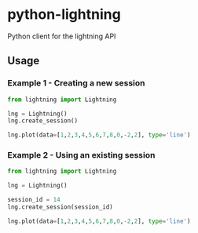 python-lightning
================

Python client for the lightning API



## Usage

### Example 1 - Creating a new session

```python
from lightning import Lightning

lng = Lightning()
lng.create_session()

lng.plot(data=[1,2,3,4,5,6,7,8,0,-2,2], type='line')

```

### Example 2 - Using an existing session


```python
from lightning import Lightning

lng = Lightning()

session_id = 14
lng.create_session(session_id)

lng.plot(data=[1,2,3,4,5,6,7,8,0,-2,2], type='line')

```
